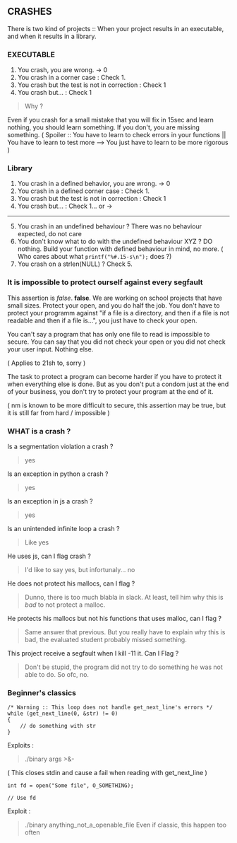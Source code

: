 
## CRASHES

There is two kind of projects :: When your project results in an executable, and when it results in a library.


### EXECUTABLE

1. You crash, you are wrong. -> 0
2. You crash in a corner case : Check 1.
3. You crash but the test is not in correction : Check 1
4. You crash but... : Check 1

> Why ?

Even if you crash for a small mistake that you will fix in 15sec and learn nothing, you should learn something. If you don't, you are missing something. ( Spoiler :: You have to learn to check errors in your functions || You have to learn to test more --> You just have to learn to be more rigorous )



### Library

1. You crash in a defined behavior, you are wrong. -> 0
2. You crash in a defined corner case : Check 1.
3. You crash but the test is not in correction : Check 1
4. You crash but... : Check 1... or ->

___
5. You crash in an undefined behaviour ? There was no behaviour expected, do not care
6. You don't know what to do with the undefined behaviour XYZ ? DO nothing. Build your function with defined behaviour in mind, no more.
( Who cares about what `printf("%#.15-s\n");` does ?)
7. You crash on a strlen(NULL) ? Check 5.



### It is impossible to protect ourself against every segfault

This assertion is _false_. **false**.  We are working on school projects that have small sizes. Protect your open, and you do half the job. You don't have to protect your programm against "if a file is a directory, and then if a file is not readable and then if a file is...", you just have to check your open.

You can't say a program that has only one file to read is impossible to secure. You can say that you did not check your open or you did not check your user input. Nothing else.

( Applies to 21sh to, sorry )

The task to protect a program can become harder if you have to protect it when everything else is done. But as you don't put a condom just at the end of your business, you don't try to protect your program at the end of it.


( nm is known to be more difficult to secure, this assertion may be true, but it is still far from hard / impossible )

### WHAT is a crash ?

Is a segmentation violation a crash ?
> yes

Is an exception in python a crash ?
> yes

Is an exception in js a crash ?
> yes

Is an unintended infinite loop a crash ?
> Like yes

He uses js, can I flag crash ?
> I'd like to say yes, but infortunaly... no

He does not protect his mallocs, can I flag ?
> Dunno, there is too much blabla in slack. At least, tell him why this is *bad* to not protect a malloc.

He protects his mallocs but not his functions that uses malloc, can I flag ?
> Same answer that previous. But you really have to explain why this is bad, the evaluated student probably missed something.

This project receive a segfault when I kill -11 it. Can I Flag ?
> Don't be stupid, the program did not try to do something he was not able to do. So ofc, no.

### Beginner's classics

```
/* Warning :: This loop does not handle get_next_line's errors */
while (get_next_line(0, &str) != 0)
{
    // do something with str
}
```
Exploits :
> ./binary args >&-

( This closes stdin and cause a fail when reading with get_next_line )

```
int fd = open("Some file", O_SOMETHING);

// Use fd
```
Exploit :
> ./binary anything_not_a_openable_file
Even if classic, this happen too often
